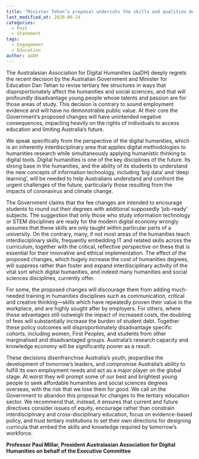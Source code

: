 ```yaml
---
title: "Minister Tehan’s proposal undercuts the skills and qualities Australia needs for its future"
last_modified_at: 2020-06-24
categories:
  - Post
  - Statement
tags:
  - Engagement
  - Education
author: aaDH
---
```


The Australasian Association for Digital Humanities (aaDH) deeply regrets the recent decision by the Australian Government and Minister for Education Dan Tehan to revise tertiary fee structures in ways that disproportionately affect the humanities and social sciences, and that will profoundly disadvantage young people whose talents and passion are for those areas of study. This decision is contrary to sound employment evidence and will have no demonstrable public value. At their core the Government’s proposed changes will have unintended negative consequences, impacting heavily on the rights of individuals to access education and limiting Australia’s future.

We speak specifically from the perspective of the digital humanities, which is an inherently interdisciplinary area that applies digital methodologies to humanities research while simultaneously applying humanistic thinking to digital tools. Digital humanities is one of the key disciplines of the future.  Its strong base in the humanities, and the ability of its students to understand the new concepts of information technology, including ‘big data’ and ‘deep learning’, will be needed to help Australians understand and confront the urgent challenges of the future, particularly those resulting from the impacts of coronavirus and climate change.

The Government claims that the fee changes are intended to encourage students to round out their degrees with additional supposedly ‘job-ready’ subjects. The suggestion that only those who study information technology or STEM disciplines are ready for the modern digital economy wrongly assumes that these skills are only taught within particular parts of a university. On the contrary, many, if not most areas of the humanities teach interdisciplinary skills, frequently embedding IT and related skills across the curriculum, together with the critical, reflective perspective on these that is essential for their innovative and ethical implementation. The effect of the proposed changes, which hugely increase the cost of humanities degrees, will suppress rather than foster and expand interdisciplinary activity of the vital sort which digital humanities, and indeed many humanities and social sciences disciplines, currently offer. 

For some, the proposed changes will discourage them from adding much-needed training in humanities disciplines such as communication, critical and creative thinking—skills which have repeatedly proven their value in the workplace, and are highly sought after by employers. For others, where these advantages still outweigh the impact of increased costs, the doubling of fees will substantially increase the burden of student debt. Together these policy outcomes will disproportionately disadvantage specific cohorts, including women, First Peoples, and students from other marginalised and disadvantaged groups. Australia’s research capacity and knowledge economy will be significantly poorer as a result.

These decisions disenfranchise Australia’s youth, jeopardise the development of tomorrow’s leaders, and compromise  Australia’s ability to fulfill its own employment needs and act as a major player on the global stage. At worst they will prompt some of our best and brightest young people to seek affordable humanities and social sciences degrees overseas, with the risk that we lose them for good. We call on the Government to abandon this proposal for changes to the tertiary education sector. We recommend that, instead, it ensures that current and future directives consider issues of equity, encourage rather than constrain interdisciplinary and cross-disciplinary education, focus on evidence-based policy, and trust tertiary institutions to set their own directions for designing curricula that embed the skills and knowledge required by tomorrow’s workforce.

**Professor Paul Millar, President
Australasian Association for Digital Humanities
on behalf of the Executive Committee**